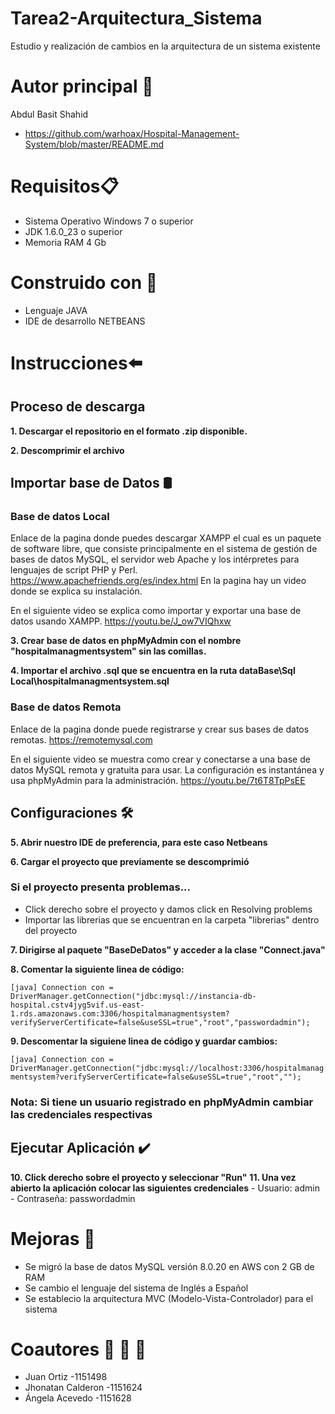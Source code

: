 
# Tarea2-Arquitectura_Sistema
Estudio y realización de cambios en la arquitectura de un sistema existente

# Autor principal :man:

Abdul Basit Shahid
- https://github.com/warhoax/Hospital-Management-System/blob/master/README.md


# Requisitos:clipboard:
- 	Sistema Operativo Windows 7 o superior
- 	JDK 1.6.0_23 o superior
- 	Memoria RAM 4 Gb

# Construido con :hammer:
+ Lenguaje JAVA
+ IDE de desarrollo NETBEANS


# Instrucciones:arrow_left:
## Proceso de descarga
   **1. Descargar el repositorio en el formato .zip disponible.**
   
   **2. Descomprimir el archivo**

## Importar base de Datos 🛢️
### Base de datos Local

Enlace de la pagina donde puedes descargar XAMPP el cual es un paquete de software libre, que consiste principalmente en el sistema de gestión de bases de datos MySQL, el servidor web Apache y los intérpretes para lenguajes de script PHP y Perl.
https://www.apachefriends.org/es/index.html
En la pagina hay un video donde se explica su instalación.

En el siguiente video se explica como importar y exportar una base de datos usando XAMPP.
https://youtu.be/J_ow7VIQhxw

   **3. Crear base de datos en phpMyAdmin con el nombre "hospitalmanagmentsystem" sin las comillas.** 
   
   **4. Importar el archivo .sql que se encuentra en la ruta dataBase\Sql Local\hospitalmanagmentsystem.sql**


### Base de datos Remota
Enlace de la pagina donde puede registrarse y crear sus bases de datos remotas.
https://remotemysql.com
 
En el siguiente video se muestra como crear y conectarse a una base de datos MySQL remota y gratuita para usar. La configuración es instantánea y usa phpMyAdmin para la administración.
https://youtu.be/7t6T8TpPsEE
	
	
## Configuraciones 🛠️

   **5. Abrir nuestro IDE de preferencia, para este caso Netbeans**
   
   **6. Cargar el proyecto que previamente se descomprimió**


### Si el proyecto presenta problemas...
- Click derecho sobre el proyecto y damos click en Resolving problems
- Importar las librerias que se encuentran en la carpeta "librerias" dentro del proyecto


**7. Dirigirse al paquete "BaseDeDatos" y acceder a la clase "Connect.java"** 
   
**8. Comentar la siguiente linea de código:**

` [java]
Connection con = DriverManager.getConnection("jdbc:mysql://instancia-db-hospital.cstv4jyg5vif.us-east-1.rds.amazonaws.com:3306/hospitalmanagmentsystem?    verifyServerCertificate=false&useSSL=true","root","passwordadmin");
`


   **9. Descomentar la siguiene linea de código y guardar cambios:**

` [java]
Connection con = DriverManager.getConnection("jdbc:mysql://localhost:3306/hospitalmanagmentsystem?verifyServerCertificate=false&useSSL=true","root","");
`
### Nota: Si tiene un usuario registrado en phpMyAdmin cambiar las credenciales respectivas


## Ejecutar Aplicación ✔️

   **10. Click derecho sobre el proyecto y seleccionar "Run"**
   **11. Una vez abierto la aplicación colocar las siguientes credenciales**
	- Usuario: admin
	- Contraseña: passwordadmin


# Mejoras :wrench:
- Se migró la base de datos MySQL versión 8.0.20 en AWS con 2 GB de RAM
- Se cambio el lenguaje del sistema de Inglés a Español
- Se establecio la arquitectura MVC (Modelo-Vista-Controlador) para el sistema


# Coautores :man:  :man:  :girl:
- Juan Ortiz -1151498
- Jhonatan Calderon -1151624
- Ángela Acevedo -1151628
